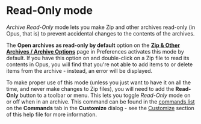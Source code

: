 # Read-Only mode

*Archive Read-Only* mode lets you make Zip and other archives read-only (in Opus, that is) to prevent accidental changes to the contents of the archives.

The **Open archives as read-only by default** option on the **[Zip & Other Archives / Archive Options](/Manual/preferences/preferences_categories/zip_and_other_archives/archive_options.md)** page in Preferences activates this mode by default. If you have this option on and double-click on a Zip file to read its contents in Opus, you will find that you're not able to add items to or delete items from the archive - instead, an error will be displayed.

To make proper use of this mode (unless you just want to have it on all the time, and never make changes to Zip files), you will need to add the **Read-Only** button to a toolbar or menu. This lets you toggle *Read-Only* mode on or off when in an archive. This command can be found in the [commands list](/Manual/customize/the_customize_dialog/commands.md) on the **Commands** tab in the **Customize** dialog - see the [Customize](/Manual/customize/RAEDME.md) section of this help file for more information.
